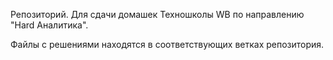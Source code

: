 Репозиторий. Для сдачи домашек Техношколы WB по направлению "Hard Аналитика".

Файлы с решениями находятся в соответствующих ветках репозитория.
